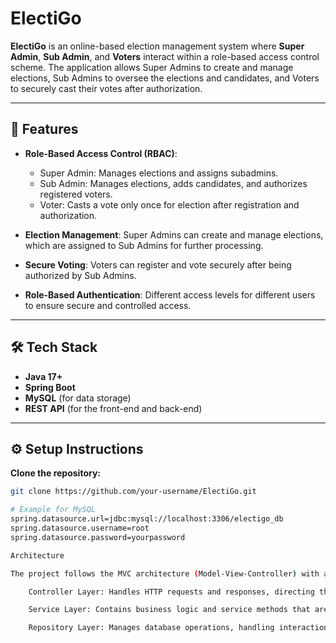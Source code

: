 # ElectiGo

**ElectiGo** is an online-based election management system where **Super Admin**, **Sub Admin**, and **Voters** interact within a role-based access control scheme. The application allows Super Admins to create and manage elections, Sub Admins to oversee the elections and candidates, and Voters to securely cast their votes after authorization.

---

## 🚀 Features

- **Role-Based Access Control (RBAC)**:
  - Super Admin: Manages elections and assigns subadmins.
  - Sub Admin: Manages elections, adds candidates, and authorizes registered voters.
  - Voter: Casts a vote only once for election after registration and authorization.
  
- **Election Management**: Super Admins can create and manage elections, which are assigned to Sub Admins for further processing.

- **Secure Voting**: Voters can register and vote securely after being authorized by Sub Admins.

- **Role-Based Authentication**: Different access levels for different users to ensure secure and controlled access.

---

## 🛠️ Tech Stack

- **Java 17+**
- **Spring Boot**
- **MySQL** (for data storage)
- **REST API** (for the front-end and back-end)

---

## ⚙️ Setup Instructions

**Clone the repository:**

```bash
git clone https://github.com/your-username/ElectiGo.git

# Example for MySQL
spring.datasource.url=jdbc:mysql://localhost:3306/electigo_db
spring.datasource.username=root
spring.datasource.password=yourpassword

Architecture

The project follows the MVC architecture (Model-View-Controller) with a clear separation of concerns. It is organized into the following layers:

    Controller Layer: Handles HTTP requests and responses, directing them to the appropriate service methods.

    Service Layer: Contains business logic and service methods that are called by the controller.

    Repository Layer: Manages database operations, handling interactions with the data layer using Spring Data JPA or MongoDB.

